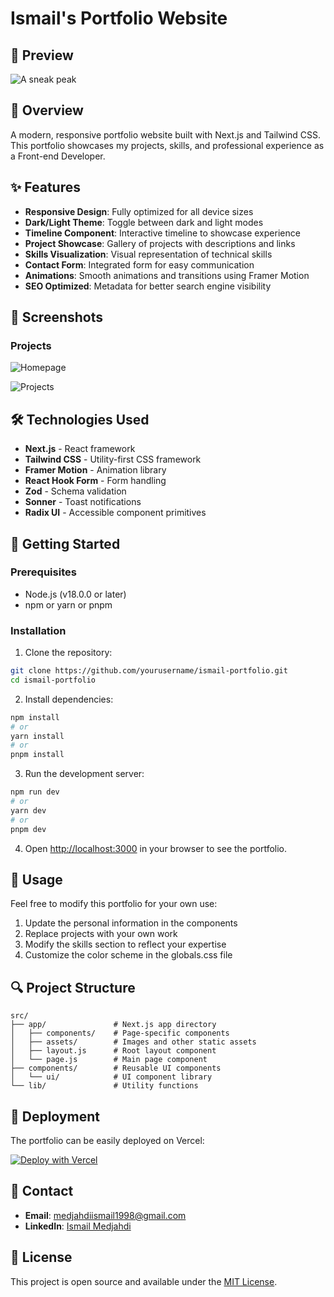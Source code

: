 # Ismail's Portfolio Website

## 🌟 Preview
  ![A sneak peak](https://ismailshk.vercel.app/)
## 🌟 Overview

A modern, responsive portfolio website built with Next.js and Tailwind CSS. This portfolio showcases my projects, skills, and professional experience as a Front-end Developer.

## ✨ Features

- **Responsive Design**: Fully optimized for all device sizes
- **Dark/Light Theme**: Toggle between dark and light modes
- **Timeline Component**: Interactive timeline to showcase experience
- **Project Showcase**: Gallery of projects with descriptions and links
- **Skills Visualization**: Visual representation of technical skills
- **Contact Form**: Integrated form for easy communication
- **Animations**: Smooth animations and transitions using Framer Motion
- **SEO Optimized**: Metadata for better search engine visibility

## 📸 Screenshots


### Projects
![Homepage](https://i.ibb.co/4Vqx3ZV/image.png)

![Projects](https://i.ibb.co/xKJZv87H/image.jpg)

## 🛠️ Technologies Used

- **Next.js** - React framework
- **Tailwind CSS** - Utility-first CSS framework
- **Framer Motion** - Animation library
- **React Hook Form** - Form handling
- **Zod** - Schema validation
- **Sonner** - Toast notifications
- **Radix UI** - Accessible component primitives

## 🚀 Getting Started

### Prerequisites

- Node.js (v18.0.0 or later)
- npm or yarn or pnpm

### Installation

1. Clone the repository:
```bash
git clone https://github.com/yourusername/ismail-portfolio.git
cd ismail-portfolio
```

2. Install dependencies:
```bash
npm install
# or
yarn install
# or
pnpm install
```

3. Run the development server:
```bash
npm run dev
# or
yarn dev
# or
pnpm dev
```

4. Open [http://localhost:3000](http://localhost:3000) in your browser to see the portfolio.

## 📝 Usage

Feel free to modify this portfolio for your own use:

1. Update the personal information in the components
2. Replace projects with your own work
3. Modify the skills section to reflect your expertise
4. Customize the color scheme in the globals.css file

## 🔍 Project Structure

```
src/
├── app/               # Next.js app directory
│   ├── components/    # Page-specific components
│   ├── assets/        # Images and other static assets
│   ├── layout.js      # Root layout component
│   └── page.js        # Main page component
├── components/        # Reusable UI components
│   └── ui/            # UI component library
└── lib/               # Utility functions
```

## 🚢 Deployment

The portfolio can be easily deployed on Vercel:

[![Deploy with Vercel](https://vercel.com/button)](https://vercel.com/new/git/external?repository-url=https://github.com/yourusername/ismail-portfolio)

## 📧 Contact

- **Email**: medjahdiismail1998@gmail.com
- **LinkedIn**: [Ismail Medjahdi](https://www.linkedin.com/in/medjahdi-ismail-826a10257/)

## 📄 License

This project is open source and available under the [MIT License](LICENSE).
